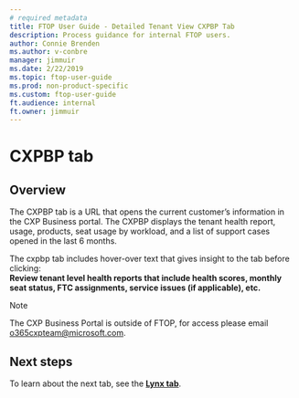 ```yaml
---
# required metadata
title: FTOP User Guide - Detailed Tenant View CXPBP Tab
description: Process guidance for internal FTOP users.
author: Connie Brenden
ms.author: v-conbre
manager: jimmuir
ms.date: 2/22/2019
ms.topic: ftop-user-guide
ms.prod: non-product-specific
ms.custom: ftop-user-guide
ft.audience: internal
ft.owner: jimmuir
---
```

# CXPBP tab

## Overview

The CXPBP tab is a URL that opens the current customer’s information in the CXP Business portal. The CXPBP displays the tenant health report, usage, products, seat usage by workload, and a list of support cases opened in the last 6 months.

The cxpbp tab includes hover-over text that gives insight to the tab before clicking:  
**Review tenant level health reports that include health scores, monthly seat status, FTC assignments, service issues (if applicable), etc.**

> [!NOTE]
> The CXP Business Portal is outside of FTOP, for access please email <o365cxpteam@microsoft.com>.

## Next steps

To learn about the next tab, see the [**Lynx tab**](detailed-tenant-view-lynx-tab.md).

